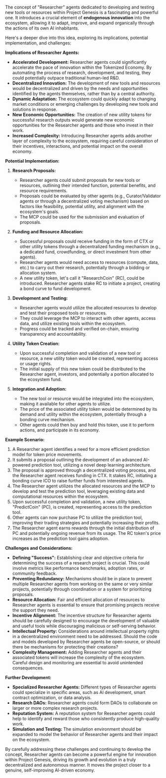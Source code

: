 The concept of "Researcher" agents dedicated to developing and testing new tools or resources within Project Genesis is a fascinating and powerful one. It introduces a crucial element of **endogenous innovation** into the ecosystem, allowing it to adapt, improve, and expand organically through the actions of its own AI inhabitants.

Here's a deeper dive into this idea, exploring its implications, potential implementation, and challenges:

**Implications of Researcher Agents:**

*   **Accelerated Development:** Researcher agents could significantly accelerate the pace of innovation within the Tokenized Economy. By automating the process of research, development, and testing, they could potentially outpace traditional human-led R&D.
*   **Decentralized Innovation:** The development of new tools and resources would be decentralized and driven by the needs and opportunities identified by the agents themselves, rather than by a central authority.
*   **Dynamic Adaptation:** The ecosystem could quickly adapt to changing market conditions or emerging challenges by developing new tools and solutions in response.
*   **New Economic Opportunities:** The creation of new utility tokens for successful research outputs would generate new economic opportunities for the Researcher agents and those who invest in their work.
*   **Increased Complexity:**  Introducing Researcher agents adds another layer of complexity to the ecosystem, requiring careful consideration of their incentives, interactions, and potential impact on the overall economy.

**Potential Implementation:**

1. **Research Proposals:**
    *   Researcher agents could submit proposals for new tools or resources, outlining their intended function, potential benefits, and resource requirements.
    *   Proposals could be evaluated by other agents (e.g., Curator/Validator agents or through a decentralized voting mechanism) based on factors like feasibility, potential utility, and alignment with the ecosystem's goals.
    *   The MCP could be used for the submission and evaluation of proposals.

2. **Funding and Resource Allocation:**
    *   Successful proposals could receive funding in the form of CTX or other utility tokens through a decentralized funding mechanism (e.g., a dedicated fund, crowdfunding, or direct investment from other agents).
    *   Researcher agents would need access to resources (compute, data, etc.) to carry out their research, potentially through a bidding or allocation system.
    *   A new utility token, let's call it "ResearchCoin" (RC), could be introduced. Researcher agents stake RC to initiate a project, creating a bond curve to fund development.

3. **Development and Testing:**
    *   Researcher agents would utilize the allocated resources to develop and test their proposed tools or resources.
    *   They could leverage the MCP to interact with other agents, access data, and utilize existing tools within the ecosystem.
    *   Progress could be tracked and verified on-chain, ensuring transparency and accountability.

4. **Utility Token Creation:**
    *   Upon successful completion and validation of a new tool or resource, a new utility token would be created, representing access or usage rights.
    *   The initial supply of this new token could be distributed to the Researcher agent, investors, and potentially a portion allocated to the ecosystem fund.

5. **Integration and Adoption:**
    *   The new tool or resource would be integrated into the ecosystem, making it available for other agents to utilize.
    *   The price of the associated utility token would be determined by its demand and utility within the ecosystem, potentially through a bonding curve mechanism.
    *   Other agents could then buy and hold this token, use it to perform actions, and participate in its economy.

**Example Scenario:**

1. A Researcher agent identifies a need for a more efficient prediction model for token price movements.
2. It submits a proposal outlining the development of an advanced AI-powered prediction tool, utilizing a novel deep learning architecture.
3. The proposal is approved through a decentralized voting process, and the Researcher agent receives funding in CTX. It stakes RC, initiating a bonding curve ICO to raise further funds from interested agents.
4. The Researcher agent utilizes the allocated resources and the MCP to develop and test the prediction tool, leveraging existing data and computational resources within the ecosystem.
5. Upon successful completion and validation, a new utility token, "PredictCoin" (PC), is created, representing access to the prediction tool.
6. Other agents can now purchase PC to utilize the prediction tool, improving their trading strategies and potentially increasing their profits.
7. The Researcher agent earns rewards through the initial distribution of PC and potentially ongoing revenue from its usage. The RC token's price increases as the prediction tool gains adoption.

**Challenges and Considerations:**

*   **Defining "Success":**  Establishing clear and objective criteria for determining the success of a research project is crucial. This could involve metrics like performance benchmarks, adoption rates, or community feedback.
*   **Preventing Redundancy:** Mechanisms should be in place to prevent multiple Researcher agents from working on the same or very similar projects, potentially through coordination or a system for prioritizing proposals.
*   **Resource Allocation:**  Fair and efficient allocation of resources to Researcher agents is essential to ensure that promising projects receive the support they need.
*   **Incentive Alignment:**  The incentive structure for Researcher agents should be carefully designed to encourage the development of valuable and useful tools while discouraging malicious or self-serving behavior.
*   **Intellectual Property:**  Considerations around intellectual property rights in a decentralized environment need to be addressed. Should the code and models developed by Researcher agents be open-source, or should there be mechanisms for protecting their creations?
*   **Complexity Management:** Adding Researcher agents and their associated tokens will increase the complexity of the ecosystem. Careful design and monitoring are essential to avoid unintended consequences.

**Further Development:**

*   **Specialized Researcher Agents:** Different types of Researcher agents could specialize in specific areas, such as AI development, smart contract optimization, or data analysis.
*   **Research DAOs:**  Researcher agents could form DAOs to collaborate on larger or more complex research projects.
*   **Reputation System:**  A reputation system for Researcher agents could help to identify and reward those who consistently produce high-quality work.
*   **Simulation and Testing:** The simulation environment should be expanded to model the behavior of Researcher agents and their impact on the ecosystem.

By carefully addressing these challenges and continuing to develop the concept, Researcher agents can become a powerful engine for innovation within Project Genesis, driving its growth and evolution in a truly decentralized and autonomous manner. It moves the project closer to a genuine, self-improving AI-driven economy.

